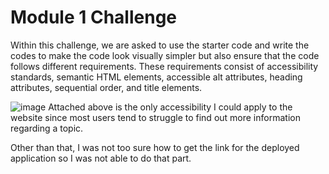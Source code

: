 # **Module 1 Challenge**

Within this challenge, we are asked to use the starter code and write the codes to make the code look visually simpler but also ensure
that the code follows different requirements. These requirements consist of accessibility standards, semantic HTML elements, accessible 
alt attributes, heading attributes, sequential order, and title elements. 


![image](https://github.com/hyunghung/demo-repo/assets/97567582/3171e4c7-ebe6-4109-8a14-f42ee6e2124d)
Attached above is the only accessibility I could apply to the website since most users tend to struggle to find out more information
regarding a topic. 

Other than that, I was not too sure how to get the link for the deployed application so I was not able to do that part. 
